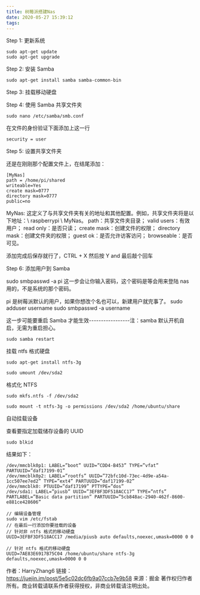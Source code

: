 ```yaml
---
title: 树莓派搭建Nas
date: 2020-05-27 15:39:12
tags:
---
```


Step 1: 更新系统

```
sudo apt-get update
sudo apt-get upgrade
```

Step 2: 安装 Samba

```
sudo apt-get install samba samba-common-bin

```

Step 3: 挂载移动硬盘

Step 4: 使用 Samba 共享文件夹

```
sudo nano /etc/samba/smb.conf
```

在文件的身份验证下面添加上这一行

```
security = user
```

Step 5: 设置共享文件夹

还是在刚刚那个配置文件上，在结尾添加：

```
[MyNas]
path = /home/pi/shared
writeable=Yes
create mask=0777
directory mask=0777
public=no
```

MyNas: 这定义了与共享文件夹有关的地址和其他配置。例如，共享文件夹将是以下地址：\ raspberrypi \ MyNas。
path：共享文件夹目录；
valid users：有效用户；
read only：是否只读；
create mask：创建文件的权限；
directory mask：创建文件夹的权限；
guest ok：是否允许访客访问；
browseable：是否可见。

添加完成后保存就行了，CTRL + X 然后按 Y and 最后敲个回车

Step 6: 添加用户到 Samba

sudo smbpasswd -a pi
这一步会让你输入密码，这个密码是等会用来登陆 nas 用的，不是系统的那个密码。

pi 是树莓派默认的用户，如果你想改个名也可以，新建用户就完事了。
sudo adduser username
sudo smbpasswd -a username

这一步可能要重启 Samba 才能生效-----------------注：samba 默认开机自启，无需为重启担心。

```
sudo samba restart

```

挂载 ntfs 格式硬盘

```
sudo apt-get install ntfs-3g
```

```
sudo umount /dev/sda2
```

格式化 NTFS

```
sudo mkfs.ntfs -f /dev/sda2
```

```
sudo mount -t ntfs-3g -o permissions /dev/sda2 /home/ubuntu/share

```

自动挂载设备

查看要指定加载储存设备的 UUID

```
sudo blkid
```

结果如下：

```
/dev/mmcblk0p1: LABEL=”boot” UUID=”CDD4-B453” TYPE=”vfat” PARTUUID=”daf17199-01”
/dev/mmcblk0p2: LABEL=”rootfs” UUID=”72bfc10d-73ec-4d9e-a54a-1cc507ee7ed2” TYPE=”ext4” PARTUUID=”daf17199-02”
/dev/mmcblk0: PTUUID=”daf17199” PTTYPE=”dos”
/dev/sda1: LABEL=”piusb” UUID=”3EFBF3DF518ACC17” TYPE=”ntfs” PARTLABEL=”Basic data partition” PARTUUID=”5cb848ac-2940-462f-8600-e881ce428606”
```

```
// 编辑设备管理
sudo vim /etc/fstab
// 在最后一行添加你要挂载的设备
// 针对非 ntfs 格式的移动硬盘
UUID=3EFBF3DF518ACC17 /media/piusb auto defaults,noexec,umask=0000 0 0

// 针对 ntfs 格式的移动硬盘
UUID=7AE83E6917B75C04 /home/ubuntu/share ntfs-3g defaults,noexec,umask=0000 0 0

```

作者：HarryZhang6
链接：https://juejin.im/post/5e5c02dc6fb9a07ccb7e9b58
来源：掘金
著作权归作者所有。商业转载请联系作者获得授权，非商业转载请注明出处。

<!-- more -->

